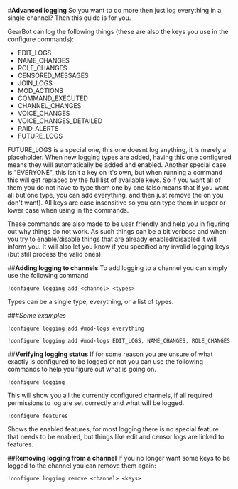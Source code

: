 #**Advanced logging**
So you want to do more then just log everything in a single channel? Then this guide is for you.

GearBot can log the following things (these are also the keys you use in the configure commands):

- EDIT_LOGS
- NAME_CHANGES
- ROLE_CHANGES
- CENSORED_MESSAGES
- JOIN_LOGS
- MOD_ACTIONS
- COMMAND_EXECUTED
- CHANNEL_CHANGES
- VOICE_CHANGES
- VOICE_CHANGES_DETAILED
- RAID_ALERTS
- FUTURE_LOGS

FUTURE_LOGS is a special one, this one doesnt log anything, it is merely a placeholder. When new logging types are added, having this one configured means they will automatically be added and enabled.
Another special case is "EVERYONE", this isn't a key on it's own, but when running a command this will get replaced by the full list of available keys. So if you want all of them you do not have to type them one by one (also means that if you want all but one type, you can add everything, and then just remove the on you don't want).
All keys are case insensitive so you can type them in upper or lower case when using in the commands.

These commands are also made to be user friendly and help you in figuring out why things do not work. As such things can be a bit verbose and when you try to enable/disable things that are already enabled/disabled it will inform you. It will also let you know if you specified any invalid logging keys (but still process the valid ones).

##**Adding logging to channels**
To add logging to a channel you can simply use the following command
```
!configure logging add <channel> <types>
```
Types can be a single type, everything, or a list of types.

###*Some examples*
```
!configure logging add #mod-logs everything
```

```
!configure logging add #mod-logs EDIT_LOGS, NAME_CHANGES, ROLE_CHANGES
```

##**Verifying logging status**
If for some reason you are unsure of what exactly is configured to be logged or not you can use the following commands to help you figure out what is going on.
```
!configure logging
```
This will show you all the currently configured channels, if all required permissions to log are set correctly and what will be logged.

```
!configure features
```
Shows the enabled features, for most logging there is no special feature that needs to be enabled, but things like edit and censor logs are linked to features.


##**Removing logging from a channel**
If you no longer want some keys to be logged to the channel you can remove them again:
```
!configure logging remove <channel> <keys>
```

